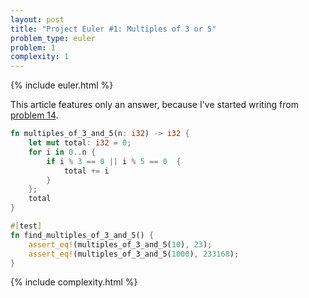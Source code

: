 ```yaml
---
layout: post
title: "Project Euler #1: Multiples of 3 or 5"
problem_type: euler
problem: 1
complexity: 1
---
```


{% include euler.html %}

This article features only an answer, because I've started writing from [problem 14](/2021/10/25/project-euler-14-longest-collatz-sequence.html).

```rust
fn multiples_of_3_and_5(n: i32) -> i32 {
    let mut total: i32 = 0;
    for i in 0..n {
        if i % 3 == 0 || i % 5 == 0  {
            total += i
        }
    };
    total
}

#[test]
fn find_multiples_of_3_and_5() {
    assert_eq!(multiples_of_3_and_5(10), 23);
    assert_eq!(multiples_of_3_and_5(1000), 233168);
}
```

{% include complexity.html %}
